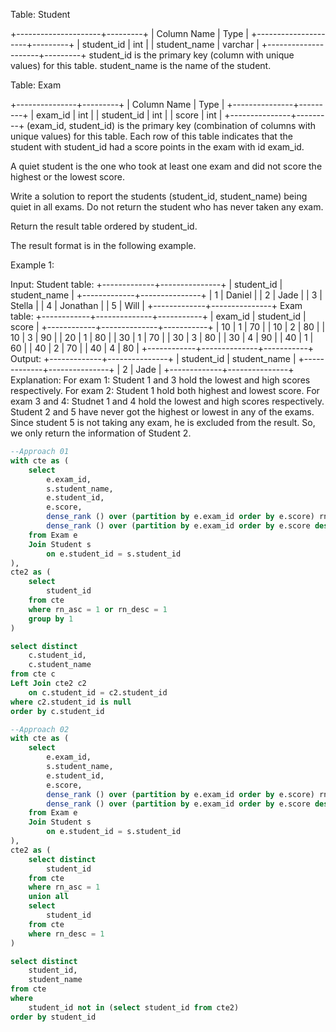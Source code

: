 Table: Student

+---------------------+---------+
| Column Name         | Type    |
+---------------------+---------+
| student_id          | int     |
| student_name        | varchar |
+---------------------+---------+
student_id is the primary key (column with unique values) for this table.
student_name is the name of the student.
 

Table: Exam

+---------------+---------+
| Column Name   | Type    |
+---------------+---------+
| exam_id       | int     |
| student_id    | int     |
| score         | int     |
+---------------+---------+
(exam_id, student_id) is the primary key (combination of columns with unique values) for this table.
Each row of this table indicates that the student with student_id had a score points in the exam with id exam_id.
 

A quiet student is the one who took at least one exam and did not score the highest or the lowest score.

Write a solution to report the students (student_id, student_name) being quiet in all exams. Do not return the student who has never taken any exam.

Return the result table ordered by student_id.

The result format is in the following example.

 

Example 1:

Input: 
Student table:
+-------------+---------------+
| student_id  | student_name  |
+-------------+---------------+
| 1           | Daniel        |
| 2           | Jade          |
| 3           | Stella        |
| 4           | Jonathan      |
| 5           | Will          |
+-------------+---------------+
Exam table:
+------------+--------------+-----------+
| exam_id    | student_id   | score     |
+------------+--------------+-----------+
| 10         |     1        |    70     |
| 10         |     2        |    80     |
| 10         |     3        |    90     |
| 20         |     1        |    80     |
| 30         |     1        |    70     |
| 30         |     3        |    80     |
| 30         |     4        |    90     |
| 40         |     1        |    60     |
| 40         |     2        |    70     |
| 40         |     4        |    80     |
+------------+--------------+-----------+
Output: 
+-------------+---------------+
| student_id  | student_name  |
+-------------+---------------+
| 2           | Jade          |
+-------------+---------------+
Explanation: 
For exam 1: Student 1 and 3 hold the lowest and high scores respectively.
For exam 2: Student 1 hold both highest and lowest score.
For exam 3 and 4: Studnet 1 and 4 hold the lowest and high scores respectively.
Student 2 and 5 have never got the highest or lowest in any of the exams.
Since student 5 is not taking any exam, he is excluded from the result.
So, we only return the information of Student 2.

```sql
--Approach 01
with cte as (
    select
        e.exam_id,
        s.student_name,
        e.student_id,
        e.score,
        dense_rank () over (partition by e.exam_id order by e.score) rn_asc,
        dense_rank () over (partition by e.exam_id order by e.score desc) rn_desc
    from Exam e
    Join Student s
        on e.student_id = s.student_id
),
cte2 as (
    select
        student_id
    from cte
    where rn_asc = 1 or rn_desc = 1
    group by 1
)

select distinct
    c.student_id,
    c.student_name
from cte c
Left Join cte2 c2
    on c.student_id = c2.student_id
where c2.student_id is null
order by c.student_id
```

```sql
--Approach 02
with cte as (
    select
        e.exam_id,
        s.student_name,
        e.student_id,
        e.score,
        dense_rank () over (partition by e.exam_id order by e.score) rn_asc,
        dense_rank () over (partition by e.exam_id order by e.score desc) rn_desc
    from Exam e
    Join Student s
        on e.student_id = s.student_id
),
cte2 as (
    select distinct
        student_id
    from cte
    where rn_asc = 1
    union all
    select
        student_id
    from cte
    where rn_desc = 1
)

select distinct
    student_id,
    student_name
from cte
where 
    student_id not in (select student_id from cte2)
order by student_id
```